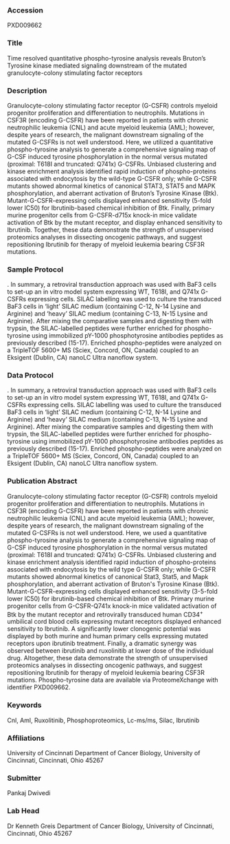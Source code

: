 ### Accession
PXD009662

### Title
Time resolved quantitative phospho-tyrosine analysis reveals Bruton’s Tyrosine kinase mediated signaling downstream of the mutated granulocyte-colony stimulating factor receptors

### Description
Granulocyte-colony stimulating factor receptor (G-CSFR) controls myeloid progenitor proliferation and differentiation to neutrophils. Mutations in CSF3R (encoding G-CSFR) have been reported in patients with chronic neutrophilic leukemia (CNL) and acute myeloid leukemia (AML); however, despite years of research, the malignant downstream signaling of the mutated G-CSFRs is not well understood. Here, we utilized a quantitative phospho-tyrosine analysis to generate a comprehensive signaling map of G-CSF induced tyrosine phosphorylation in the normal versus mutated (proximal: T618I and truncated: Q741x) G-CSFRs. Unbiased clustering and kinase enrichment analysis identified rapid induction of phospho-proteins associated with endocytosis by the wild-type G-CSFR only; while G-CSFR mutants showed abnormal kinetics of canonical STAT3, STAT5 and MAPK phosphorylation, and aberrant activation of Bruton’s Tyrosine Kinase (Btk). Mutant-G-CSFR-expressing cells displayed enhanced sensitivity (5-fold lower IC50) for Ibrutinib-based chemical inhibition of Btk. Finally, primary murine progenitor cells from G-CSFR-d715x knock-in mice validate activation of Btk by the mutant receptor, and display enhanced sensitivity to Ibrutinib. Together, these data demonstrate the strength of unsupervised proteomics analyses in dissecting oncogenic pathways, and suggest repositioning Ibrutinib for therapy of myeloid leukemia bearing CSF3R mutations.

### Sample Protocol
. In summary, a retroviral transduction approach was used with BaF3 cells to set-up an in vitro model system expressing WT, T618I, and Q741x G-CSFRs expressing cells. SILAC labelling was used to culture the transduced BaF3 cells in ‘light’ SILAC medium (containing C-12, N-14 Lysine and Arginine) and ‘heavy’ SILAC medium (containing C-13, N-15 Lysine and Arginine). After mixing the comparative samples and digesting them with trypsin, the SILAC-labelled peptides were further enriched for phospho-tyrosine using immobilized pY-1000 phosphotyrosine antibodies peptides as previously described (15-17). Enriched phospho-peptides were analyzed on a TripleTOF 5600+ MS (Sciex, Concord, ON, Canada) coupled to an Eksigent (Dublin, CA) nanoLC Ultra nanoflow system.

### Data Protocol
. In summary, a retroviral transduction approach was used with BaF3 cells to set-up an in vitro model system expressing WT, T618I, and Q741x G-CSFRs expressing cells. SILAC labelling was used to culture the transduced BaF3 cells in ‘light’ SILAC medium (containing C-12, N-14 Lysine and Arginine) and ‘heavy’ SILAC medium (containing C-13, N-15 Lysine and Arginine). After mixing the comparative samples and digesting them with trypsin, the SILAC-labelled peptides were further enriched for phospho-tyrosine using immobilized pY-1000 phosphotyrosine antibodies peptides as previously described (15-17). Enriched phospho-peptides were analyzed on a TripleTOF 5600+ MS (Sciex, Concord, ON, Canada) coupled to an Eksigent (Dublin, CA) nanoLC Ultra nanoflow system.

### Publication Abstract
Granulocyte-colony stimulating factor receptor (G-CSFR) controls myeloid progenitor proliferation and differentiation to neutrophils. Mutations in CSF3R (encoding G-CSFR) have been reported in patients with chronic neutrophilic leukemia (CNL) and acute myeloid leukemia (AML); however, despite years of research, the malignant downstream signaling of the mutated G-CSFRs is not well understood. Here, we used a quantitative phospho-tyrosine analysis to generate a comprehensive signaling map of G-CSF induced tyrosine phosphorylation in the normal versus mutated (proximal: T618I and truncated: Q741x) G-CSFRs. Unbiased clustering and kinase enrichment analysis identified rapid induction of phospho-proteins associated with endocytosis by the wild type G-CSFR only; while G-CSFR mutants showed abnormal kinetics of canonical Stat3, Stat5, and Mapk phosphorylation, and aberrant activation of Bruton's Tyrosine Kinase (Btk). Mutant-G-CSFR-expressing cells displayed enhanced sensitivity (3-5-fold lower IC50) for ibrutinib-based chemical inhibition of Btk. Primary murine progenitor cells from G-CSFR-Q741x knock-in mice validated activation of Btk by the mutant receptor and retrovirally transduced human CD34<sup>+</sup> umbilical cord blood cells expressing mutant receptors displayed enhanced sensitivity to Ibrutinib. A significantly lower clonogenic potential was displayed by both murine and human primary cells expressing mutated receptors upon ibrutinib treatment. Finally, a dramatic synergy was observed between ibrutinib and ruxolinitib at lower dose of the individual drug. Altogether, these data demonstrate the strength of unsupervised proteomics analyses in dissecting oncogenic pathways, and suggest repositioning Ibrutinib for therapy of myeloid leukemia bearing CSF3R mutations. Phospho-tyrosine data are available via ProteomeXchange with identifier PXD009662.

### Keywords
Cnl, Aml, Ruxolitinib, Phosphoproteomics, Lc-ms/ms, Silac, Ibrutinib

### Affiliations
University of Cincinnati
Department of Cancer Biology, University of Cincinnati, Cincinnati, Ohio 45267

### Submitter
Pankaj Dwivedi

### Lab Head
Dr Kenneth Greis
Department of Cancer Biology, University of Cincinnati, Cincinnati, Ohio 45267


